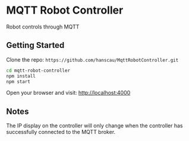 # MQTT Robot Controller

Robot controls through MQTT

## Getting Started

Clone the repo: `https://github.com/hanscau/MqttRobotController.git`

```sh
cd mqtt-robot-controller
npm install
npm start
```

Open your browser and visit: [http://localhost:4000](http://localhost:4000)

## Notes

The IP display on the controller will only change when the controller has successfully connected to the MQTT broker.
